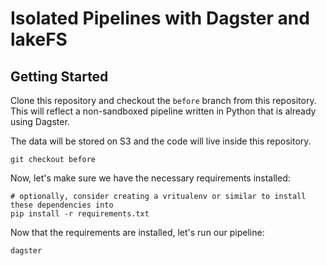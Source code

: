 # Isolated  Pipelines with Dagster and lakeFS

## Getting Started

Clone this repository and checkout the `before` branch from this repository. 
This will reflect a non-sandboxed pipeline written in Python that is already using Dagster.

The data will be stored on S3 and the code will live inside this repository.

```shell
git checkout before
```

Now, let's make sure we have the necessary requirements installed:

```shell
# optionally, consider creating a vritualenv or similar to install these dependencies into
pip install -r requirements.txt
```

Now that the requirements are installed, let's run our pipeline:

```shell
dagster
```